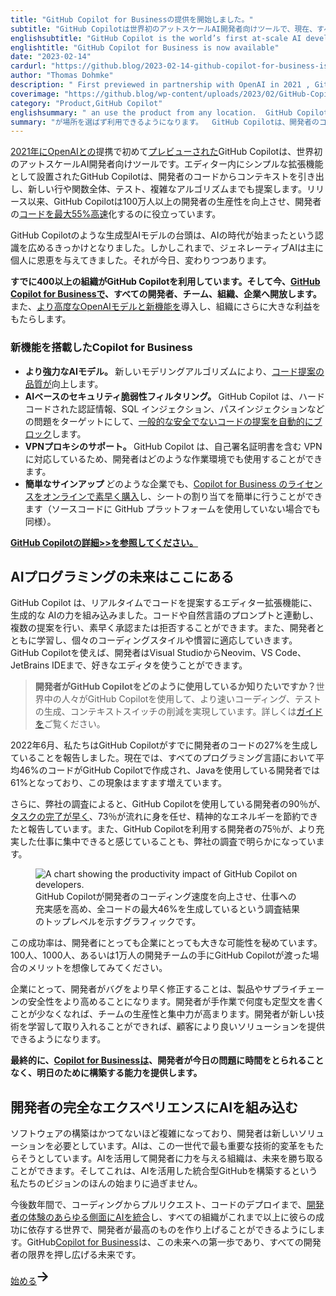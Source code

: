 ```yaml
---
title: "GitHub Copilot for Businessの提供を開始しました。"
subtitle: "GitHub Copilotは世界初のアットスケールAI開発者向けツールで、現在、すべての開発者、チーム、組織、企業に対して提供しています。"
englishsubtitle: "GitHub Copilot is the world’s first at-scale AI developer tool and we’re now offering it to every developer, team, organization, and enterprise."
englishtitle: "GitHub Copilot for Business is now available"
date: "2023-02-14"
cardurl: "https://github.blog/2023-02-14-github-copilot-for-business-is-now-available/"
author: "Thomas Dohmke"
description: " First previewed in partnership with OpenAI in 2021 , GitHub Copilot is the world’s first at-scale AI developer tool. Sitting within the editor as a simple extension, GitHub Copilot draws context from a developer’s code to suggest new lines, entire functions, tests, and even complex algorithms. Since its release, GitHub Copilot has transformed developer productivity for more than one million people, helping developers code up to 55% faster .  The rise of generative AI models like GitHub Copilot has triggered widespread recognition that the age of AI has begun. But until now, generative AI has largely benefited the individual. That’s changing today.  Over 400+ organizations are already using GitHub Copilot. Now, with GitHub Copilot for Business , we’re opening it up to every developer, team, organization, and enterprise. We’re also introducing a more advanced OpenAI model and new capabilities to bring even greater benefits to organizations.  Copilot for Business with new capabilities  A more powerful AI model: New modeling algorithms improve the quality of code suggestions .  AI-based security vulnerability filtering: GitHub Copilot automatically blocks common insecure code suggestions by targeting issues such as hardcoded credentials, SQL injections, and path injections.  VPN proxy support: GitHub Copilot works with VPNs, including with self-signed certificates, so developers c"
coverimage: "https://github.blog/wp-content/uploads/2023/02/GitHub-Copilot-for-Business.png?resize=1600%2C850"
category: "Product,GitHub Copilot"
englishsummary: " an use the product from any location.  GitHub Copilot is the world's first at-scale AI developer tool that helps developers code up to 55% faster and has been used by over 400+ organizations since its release."
summary: "が場所を選ばず利用できるようになります。  GitHub Copilotは、開発者のコーディングを最大55%高速化する世界初のアットスケールAI開発者ツールで、リリース以来400以上の組織で利用されています。"
---
```


<p><a href="https://github.blog/2021-06-29-introducing-github-copilot-ai-pair-programmer/">2021年にOpenAIとの</a>提携で初めて<a href="https://github.blog/2021-06-29-introducing-github-copilot-ai-pair-programmer/">プレビューされた</a>GitHub Copilotは、世界初のアットスケールAI開発者向けツールです。エディター内にシンプルな拡張機能として設置されたGitHub Copilotは、開発者のコードからコンテキストを引き出し、新しい行や関数全体、テスト、複雑なアルゴリズムまでも提案します。リリース以来、GitHub Copilotは100万人以上の開発者の生産性を向上させ、開発者の<a href="https://github.blog/2022-09-07-research-quantifying-github-copilots-impact-on-developer-productivity-and-happiness/">コードを最大55%高速</a>化するのに役立っています。</p>
<p>GitHub Copilotのような生成型AIモデルの台頭は、AIの時代が始まったという認識を広めるきっかけとなりました。しかしこれまで、ジェネレーティブAIは主に個人に恩恵を与えてきました。それが今日、変わりつつあります。</p>
<p><strong>すでに400以上の組織がGitHub Copilotを利用しています。そして今、<a href="https://github.com/features/copilot/">GitHub Copilot for Businessで</a>、すべての開発者、チーム、組織、企業へ開放します。</strong>また、<a href="https://github.blog/2023-02-14-github-copilot-now-has-a-better-ai-model-and-new-capabilities">より高度なOpenAIモデルと新機能を</a>導入し、組織にさらに大きな利益をもたらします。</p>
<aside class="p-4 p-md-6 post-aside--large"></p>
<h3 id="copilot-for-business-with-new-capabilities">新機能を搭載したCopilot for Business<a href="#copilot-for-business-with-new-capabilities" class="heading-link pl-2 text-italic text-bold" aria-label="Copilot for Business with new capabilities"></a></h3>
<ul>
<li><strong>より強力なAIモデル。 </strong>新しいモデリングアルゴリズムにより、<a href="https://github.blog/2023-02-14-github-copilot-now-has-a-better-ai-model-and-new-capabilities">コード提案の品質が</a>向上します。</li>
<li><strong>AIベースのセキュリティ脆弱性フィルタリング。 </strong>GitHub Copilot は、ハードコードされた認証情報、SQL インジェクション、パスインジェクションなどの問題をターゲットにして、<a href="https://github.blog/2023-02-14-github-copilot-now-has-a-better-ai-model-and-new-capabilities">一般的な安全でないコードの提案を自動的にブロック</a>します。</li>
<li><strong>VPNプロキシのサポート。 </strong>GitHub Copilot は、自己署名証明書を含む VPN に対応しているため、開発者はどのような作業環境でも使用することができます。</li>
<li><strong>簡単なサインアップ </strong>どのような企業でも、<a href="https://github.com/features/copilot/">Copilot for Business のライセンスをオンラインで素早く購入</a>し、シートの割り当てを簡単に行うことができます（ソースコードに GitHub プラットフォームを使用していない場合でも同様）。</li>
</ul>
<p><strong><a href="https://github.com/features/copilot">GitHub Copilotの詳細&gt;&gt;を参照してください。 </a></strong></p>
</aside>
<h2 id="the-future-of-ai-programming-is-here">AIプログラミングの未来はここにある<a href="#the-future-of-ai-programming-is-here" class="heading-link pl-2 text-italic text-bold" aria-label="The future of AI programming is here"></a></h2>
<p>GitHub Copilot は、リアルタイムでコードを提案するエディター拡張機能に、生成的な AIの力を組み込みました。コードや自然言語のプロンプトと連動し、複数の提案を行い、素早く承認または拒否することができます。また、開発者とともに学習し、個々のコーディングスタイルや慣習に適応していきます。GitHub Copilotを使えば、開発者はVisual StudioからNeovim、VS Code、JetBrains IDEまで、好きなエディタを使うことができます。</p>
<blockquote><p>
 <strong>開発者がGitHub Copilotをどのように使用しているか知りたいですか？</strong>世界中の人々がGitHub Copilotを使用して、より速いコーディング、テストの生成、コンテキストスイッチの削減を実現しています。詳しくは<a href="https://github.blog/2022-09-14-8-things-you-didnt-know-you-could-do-with-github-copilot/">ガイドを</a>ご覧ください。
</p></blockquote>
<p>2022年6月、私たちはGitHub Copilotがすでに開発者のコードの27%を生成していることを報告しました。現在では、すべてのプログラミング言語において平均46%のコードがGitHub Copilotで作成され、Javaを使用している開発者では61%となっており、この現象はますます増えています。</p>
<p>さらに、弊社の調査によると、GitHub Copilotを使用している開発者の90％が、<a href="https://github.blog/2022-09-07-research-quantifying-github-copilots-impact-on-developer-productivity-and-happiness/">タスクの完了が早く</a>、73％が流れに身を任せ、精神的なエネルギーを節約できたと報告しています。また、GitHub Copilotを利用する開発者の75％が、より充実した仕事に集中できると感じていることも、弊社の調査で明らかになっています。</p>
<figure id="attachment_70102"  class="wp-caption aligncenter mx-0"><img decoding="async" loading="lazy" class="width-fit width-fit wp-image-70102 size-full" src="https://github.blog/wp-content/uploads/2023/02/GitHub-Copilot-research-developer-productivity.png" alt="A chart showing the productivity impact of GitHub Copilot on developers. " srcset="https://github.blog/wp-content/uploads/2023/02/GitHub-Copilot-research-developer-productivity.png?w=2400 2400w, https://github.blog/wp-content/uploads/2023/02/GitHub-Copilot-research-developer-productivity.png?w=300 300w, https://github.blog/wp-content/uploads/2023/02/GitHub-Copilot-research-developer-productivity.png?w=768 768w, https://github.blog/wp-content/uploads/2023/02/GitHub-Copilot-research-developer-productivity.png?w=1024 1024w, https://github.blog/wp-content/uploads/2023/02/GitHub-Copilot-research-developer-productivity.png?w=1536 1536w, https://github.blog/wp-content/uploads/2023/02/GitHub-Copilot-research-developer-productivity.png?w=2048 2048w" sizes="(max-width: 1000px) 100vw, 1000px" /><figcaption class="text-mono color-fg-muted mt-14px f5-mktg">GitHub Copilotが開発者のコーディング速度を向上させ、仕事への充実感を高め、全コードの最大46%を生成しているという調査結果のトップレベルを示すグラフィックです。</figcaption></figure>
<p>この成功率は、開発者にとっても企業にとっても大きな可能性を秘めています。100人、1000人、あるいは1万人の開発チームの手にGitHub Copilotが渡った場合のメリットを想像してみてください。</p>
<p>企業にとって、開発者がバグをより早く修正することは、製品やサプライチェーンの安全性をより高めることになります。開発者が手作業で何度も定型文を書くことが少なくなれば、チームの生産性と集中力が高まります。開発者が新しい技術を学習して取り入れることができれば、顧客により良いソリューションを提供できるようになります。</p>
<p><strong>最終的に、<a href="https://github.com/features/copilot/">Copilot for Businessは</a>、開発者が今日の問題に時間をとられることなく、明日のために構築する能力を提供します。</strong></p>
<h2 id="building-ai-into-the-full-developer-experience">開発者の完全なエクスペリエンスにAIを組み込む<a href="#building-ai-into-the-full-developer-experience" class="heading-link pl-2 text-italic text-bold" aria-label="Building AI into the full developer experience"></a></h2>
<p>ソフトウェアの構築はかつてないほど複雑になっており、開発者は新しいソリューションを必要としています。AIは、この一世代で最も重要な技術的変革をもたらそうとしています。AIを活用して開発者に力を与える組織は、未来を勝ち取ることができます。そしてこれは、AIを活用した統合型GitHubを構築するという私たちのビジョンのほんの始まりに過ぎません。</p>
<p>今後数年間で、コーディングからプルリクエスト、コードのデプロイまで、<a href="https://githubnext.com/">開発者の体験のあらゆる側面にAIを統合</a>し、すべての組織がこれまで以上に彼らの成功に依存する世界で、開発者が最高のものを作り上げることができるようにします。GitHub<a href="https://github.com/features/copilot/">Copilot for Business</a>は、この未来への第一歩であり、すべての開発者の限界を押し広げる未来です。</p>
<div class="content-button-wrap text-left"><a href="https://github.com/features/copilot/" target="_self" class="btn-mktg arrow-target-mktg">始める<svg xmlns="http://www.w3.org/2000/svg" class="octicon arrow-symbol-mktg" width="24" height="24" viewBox="0 0 16 16" fill="none"><path fill="currentColor" d="M7.28033 3.21967C6.98744 2.92678 6.51256 2.92678 6.21967 3.21967C5.92678 3.51256 5.92678 3.98744 6.21967 4.28033L7.28033 3.21967ZM11 8L11.5303 8.53033C11.8232 8.23744 11.8232 7.76256 11.5303 7.46967L11 8ZM6.21967 11.7197C5.92678 12.0126 5.92678 12.4874 6.21967 12.7803C6.51256 13.0732 6.98744 13.0732 7.28033 12.7803L6.21967 11.7197ZM6.21967 4.28033L10.4697 8.53033L11.5303 7.46967L7.28033 3.21967L6.21967 4.28033ZM10.4697 7.46967L6.21967 11.7197L7.28033 12.7803L11.5303 8.53033L10.4697 7.46967Z"></path><path class="octicon-chevrow-stem" stroke="currentColor" d="M1.75 8H11" stroke-width="1.5" stroke-linecap="round"></path></svg></a></div>


